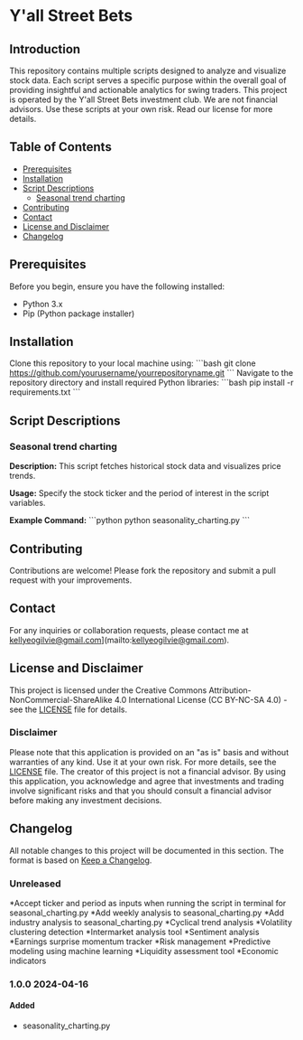 # Y'all Street Bets

## Introduction

This repository contains multiple scripts designed to analyze and visualize stock data. Each script serves a specific purpose within the overall goal of providing insightful and actionable analytics for swing traders. This project is operated by the Y'all Street Bets investment club. We are not financial advisors. Use these scripts at your own risk. Read our license for more details.

## Table of Contents

- [Prerequisites](#prerequisites)
- [Installation](#installation)
- [Script Descriptions](#script-descriptions)
  - [Seasonal trend charting](#seasonal-trend-charting)
- [Contributing](#contributing)
- [Contact](#contact)
- [License and Disclaimer](#license-and-disclaimer)
- [Changelog](#changelog)

## Prerequisites

Before you begin, ensure you have the following installed:
- Python 3.x
- Pip (Python package installer)

## Installation

Clone this repository to your local machine using:
\```bash
git clone https://github.com/yourusername/yourrepositoryname.git
\```
Navigate to the repository directory and install required Python libraries:
\```bash
pip install -r requirements.txt
\```

## Script Descriptions

### Seasonal trend charting

**Description:** This script fetches historical stock data and visualizes price trends.

**Usage:** Specify the stock ticker and the period of interest in the script variables.

**Example Command:**
\```python
python seasonality_charting.py
\```

## Contributing

Contributions are welcome! Please fork the repository and submit a pull request with your improvements.

## Contact

For any inquiries or collaboration requests, please contact me at kellyeogilvie@gmail.com](mailto:kellyeogilvie@gmail.com).

## License and Disclaimer
This project is licensed under the Creative Commons Attribution-NonCommercial-ShareAlike 4.0 International License (CC BY-NC-SA 4.0) - see the [LICENSE](LICENSE) file for details.

### Disclaimer
Please note that this application is provided on an "as is" basis and without warranties of any kind. Use it at your own risk. For more details, see the [LICENSE](LICENSE) file.
The creator of this project is not a financial advisor. By using this application, you acknowledge and agree that investments and trading involve significant risks and that you should consult a financial advisor before making any investment decisions.

## Changelog

All notable changes to this project will be documented in this section. The format is based on [Keep a Changelog](https://keepachangelog.com/).

### Unreleased
*Accept ticker and period as inputs when running the script in terminal for seasonal_charting.py
*Add weekly analysis to seasonal_charting.py
*Add industry analysis to seasonal_charting.py
*Cyclical trend analysis
*Volatility clustering detection
*Intermarket analysis tool
*Sentiment analysis
*Earnings surprise momentum tracker
*Risk management
*Predictive modeling using machine learning
*Liquidity assessment tool
*Economic indicators

### 1.0.0 2024-04-16

#### Added
- seasonality_charting.py 




